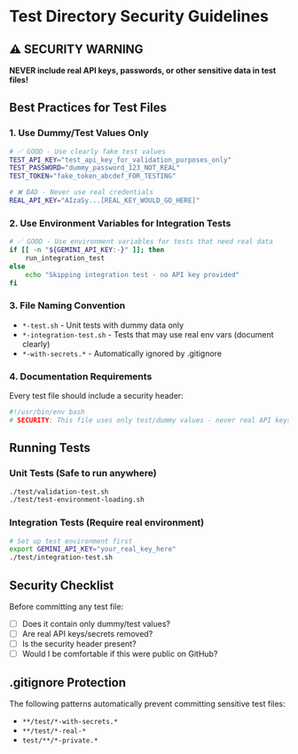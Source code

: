 # Test Directory Security Guidelines

## ⚠️ SECURITY WARNING

**NEVER include real API keys, passwords, or other sensitive data in test files!**

## Best Practices for Test Files

### 1. Use Dummy/Test Values Only
```bash
# ✅ GOOD - Use clearly fake test values
TEST_API_KEY="test_api_key_for_validation_purposes_only"
TEST_PASSWORD="dummy_password_123_NOT_REAL"
TEST_TOKEN="fake_token_abcdef_FOR_TESTING"

# ❌ BAD - Never use real credentials
REAL_API_KEY="AIzaSy...[REAL_KEY_WOULD_GO_HERE]"
```

### 2. Use Environment Variables for Integration Tests
```bash
# ✅ GOOD - Use environment variables for tests that need real data
if [[ -n "${GEMINI_API_KEY:-}" ]]; then
    run_integration_test
else
    echo "Skipping integration test - no API key provided"
fi
```

### 3. File Naming Convention
- `*-test.sh` - Unit tests with dummy data only
- `*-integration-test.sh` - Tests that may use real env vars (document clearly)
- `*-with-secrets.*` - Automatically ignored by .gitignore

### 4. Documentation Requirements
Every test file should include a security header:
```bash
#!/usr/bin/env bash
# SECURITY: This file uses only test/dummy values - never real API keys!
```

## Running Tests

### Unit Tests (Safe to run anywhere)
```bash
./test/validation-test.sh
./test/test-environment-loading.sh
```

### Integration Tests (Require real environment)
```bash
# Set up test environment first
export GEMINI_API_KEY="your_real_key_here"
./test/integration-test.sh
```

## Security Checklist

Before committing any test file:
- [ ] Does it contain only dummy/test values?
- [ ] Are real API keys/secrets removed?
- [ ] Is the security header present?
- [ ] Would I be comfortable if this were public on GitHub?

## .gitignore Protection

The following patterns automatically prevent committing sensitive test files:
- `**/test/*-with-secrets.*`
- `**/test/*-real-*`
- `test/**/*-private.*`
